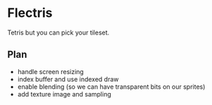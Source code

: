 # Flectris
Tetris but you can pick your tileset.

## Plan
- handle screen resizing
- index buffer and use indexed draw
- enable blending (so we can have transparent bits on our sprites)
- add texture image and sampling
